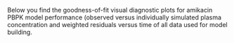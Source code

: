 Below you find the goodness-of-fit visual diagnostic plots for amikacin PBPK model performance (observed versus individually simulated plasma concentration and weighted residuals versus time of all data used for model building.

